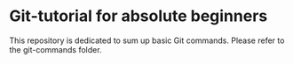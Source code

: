 # Git-tutorial for absolute beginners 
This repository is dedicated to sum up basic Git commands. Please refer to the git-commands folder. 